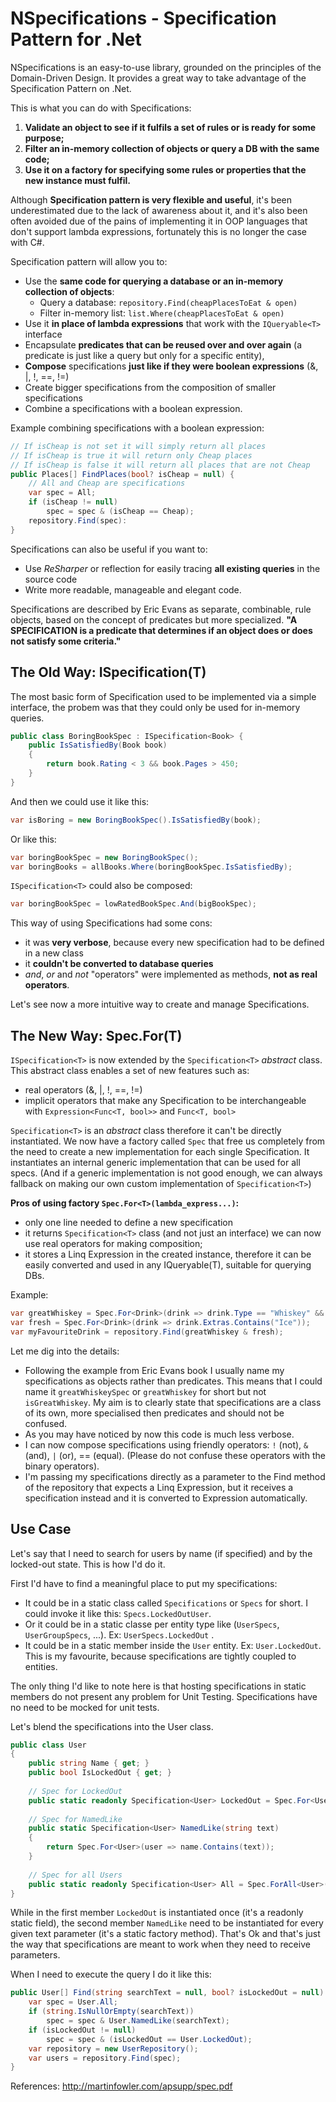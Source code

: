 NSpecifications - Specification Pattern for .Net
====

NSpecifications is an easy-to-use library, grounded on the principles of the Domain-Driven Design. It provides a great way to take advantage of the Specification Pattern on .Net.

This is what you can do with Specifications:

 1. **Validate an object to see if it fulfils a set of rules or is ready for some purpose;**
 2. **Filter an in-memory collection of objects or query a DB with the same code;**
 3. **Use it on a factory for specifying some rules or properties that the new instance must fulfil.**

Although **Specification pattern is very flexible and useful**, it's been underestimated due to the lack of awareness about it, and it's also been often avoided due of the pains of implementing it in OOP languages that don't support lambda expressions, fortunately this is no longer the case with C#. 

Specification pattern will allow you to:

 - Use the **same code for querying a database or an in-memory collection of objects**: 
	 - Query a database: `repository.Find(cheapPlacesToEat & open)`
	 - Filter in-memory list: `list.Where(cheapPlacesToEat & open)`
 - Use it **in place of lambda expressions** that work with the `IQueryable<T>` interface
 - Encapsulate **predicates that can be reused over and over again** (a predicate is just like a query but only for a specific entity),
 - **Compose** specifications **just like if they were boolean expressions**  (&, |, !, ==, !=)
 - Create bigger specifications from the composition of smaller specifications
 - Combine a specifications with a boolean expression.
   
Example combining specifications with a boolean expression:
```csharp
// If isCheap is not set it will simply return all places
// If isCheap is true it will return only Cheap places
// If isCheap is false it will return all places that are not Cheap
public Places[] FindPlaces(bool? isCheap = null) {
    // All and Cheap are specifications
    var spec = All;
    if (isCheap != null)
        spec = spec & (isCheap == Cheap);
    repository.Find(spec):
}
```
Specifications can also be useful if you want to:
 - Use *ReSharper* or reflection for easily tracing **all existing queries** in the source code 
 - Write more readable, manageable and elegant code.

Specifications are described by Eric Evans as separate, combinable, rule objects, based on the concept of predicates but more specialized. **"A SPECIFICATION is a predicate that determines if an object does or does not satisfy some criteria."**

The Old Way: ISpecification(T)
--------------
The most basic form of Specification used to be implemented via a simple interface, the probem was that they could only be used for in-memory queries. 
```csharp
public class BoringBookSpec : ISpecification<Book> {
    public IsSatisfiedBy(Book book)
    {
        return book.Rating < 3 && book.Pages > 450;
    }
}
```
And then we could use it like this:
```csharp
var isBoring = new BoringBookSpec().IsSatisfiedBy(book);
```
Or like this:
```csharp
var boringBookSpec = new BoringBookSpec();
var boringBooks = allBooks.Where(boringBookSpec.IsSatisfiedBy);
```
`ISpecification<T>` could also be composed:
```csharp
var boringBookSpec = lowRatedBookSpec.And(bigBookSpec);
```
This way of using Specifications had some cons:

 - it was **very verbose**, because every new specification had to be defined in a new class
 - it **couldn't be converted to database queries**
 - *and*, *or* and *not* "operators" were implemented as methods, **not as real operators**. 

Let's see now a more intuitive way to create and manage Specifications.

## The New Way: Spec.For(T) ##

`ISpecification<T>` is now extended by the `Specification<T>` *abstract* class. This abstract class enables a set of new features such as: 

 - real operators (&, |, !, ==, !=)
 - implicit operators that make any Specification to be interchangeable with `Expression<Func<T, bool>>` and `Func<T, bool>` 

`Specification<T>` is an *abstract* class therefore it can't be directly instantiated. We now have a factory called `Spec` that free us completely from the need to create a new implementation for each single Specification. It instantiates an internal generic implementation that can be used for all specs. (And if a generic implementation is not good enough, we can always fallback on making our own custom implementation of `Specification<T>`) 

**Pros of using factory `Spec.For<T>(lambda_express...)`:**

 - only one line needed to define a new specification
 - it returns `Specification<T>` class (and not just an interface) we can now use real operators for making composition;
 - it stores a Linq Expression in the created instance, therefore it can be easily converted and used in any IQueryable(T), suitable for querying DBs. 

Example:
```csharp
var greatWhiskey = Spec.For<Drink>(drink => drink.Type == "Whiskey" && drink.Age >= 11);
var fresh = Spec.For<Drink>(drink => drink.Extras.Contains("Ice"));
var myFavouriteDrink = repository.Find(greatWhiskey & fresh);
```    
Let me dig into the details:

 - Following the example from Eric Evans book I usually name my  specifications as objects rather than predicates. This means that I could name it  `greatWhiskeySpec` or `greatWhiskey` for short but not `isGreatWhiskey`. My aim is to clearly state that specifications are a class of its own, more specialised then predicates and should not be confused. 
 - As you may have noticed by now this code is much less verbose.
 - I can now compose specifications using friendly operators: `!` (not), `&` (and), `|` (or), == (equal). (Please do not confuse these operators with the binary operators).
 - I'm passing my specifications directly as a parameter to the Find method of the repository that expects a Linq Expression, but it receives a specification instead and it is converted to Expression automatically.

## Use Case ##

Let's say that I need to search for users by name (if specified) and by the locked-out state. This is how I'd do it.

First I'd have to find a meaningful place to put my specifications: 

 - It could be in a static class called `Specifications` or `Specs` for short. I could invoke it like this: `Specs.LockedOutUser`.   
 - Or it could be in a static classe per entity type like (`UserSpecs`, `UserGroupSpecs`, ...). Ex: `UserSpecs.LockedOut` .
 - It could be in a static member inside the `User` entity. Ex: `User.LockedOut`. This is my favourite, because specifications are tightly coupled to entities. 

The only thing I'd like to note here is that hosting specifications in static members do not present any problem for Unit Testing. Specifications have no need to be mocked for unit tests.

Let's blend the specifications into the User class.
```csharp
public class User 
{
    public string Name { get; }
    public bool IsLockedOut { get; }
	
    // Spec for LockedOut
    public static readonly Specification<User> LockedOut = Spec.For<User>(user => user.IsLockedOut);  
    	
    // Spec for NamedLike
    public static Specification<User> NamedLike(string text) 
    {
    	return Spec.For<User>(user => name.Contains(text));
    }
    
    // Spec for all Users
    public static readonly Specification<User> All = Spec.ForAll<User>();  
}
```
While in the first member `LockedOut` is instantiated once (it's a readonly static field), the second member `NamedLike` need to be instantiated for every given text parameter (it's a static factory method). That's Ok and that's just the way that specifications are meant to work when they need to receive parameters.

When I need to execute the query I do it like this:
```csharp
public User[] Find(string searchText = null, bool? isLockedOut = null) {
    var spec = User.All;
    if (string.IsNullOrEmpty(searchText))
    	spec = spec & User.NamedLike(searchText);
    if (isLockedOut != null)
    	spec = spec & (isLockedOut == User.LockedOut);
    var repository = new UserRepository();
    var users = repository.Find(spec);
}
```



 





References:
http://martinfowler.com/apsupp/spec.pdf



